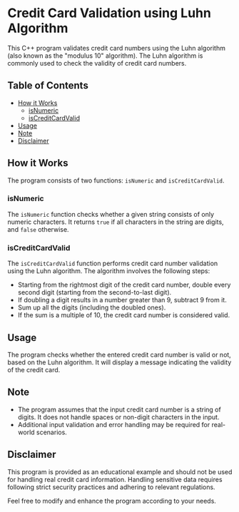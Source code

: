 # Credit Card Validation using Luhn Algorithm

This C++ program validates credit card numbers using the Luhn algorithm (also known as the "modulus 10" algorithm). The Luhn algorithm is commonly used to check the validity of credit card numbers.

## Table of Contents

- [How it Works](#how-it-works)
    - [isNumeric](#isnumeric)
    - [isCreditCardValid](#iscreditcardvalid)
- [Usage](#usage)
- [Note](#note)
- [Disclaimer](#disclaimer)

## How it Works

The program consists of two functions: `isNumeric` and `isCreditCardValid`.

### isNumeric

The `isNumeric` function checks whether a given string consists of only numeric characters. It returns `true` if all characters in the string are digits, and `false` otherwise.

### isCreditCardValid

The `isCreditCardValid` function performs credit card number validation using the Luhn algorithm. The algorithm involves the following steps:
- Starting from the rightmost digit of the credit card number, double every second digit (starting from the second-to-last digit).
- If doubling a digit results in a number greater than 9, subtract 9 from it.
- Sum up all the digits (including the doubled ones).
- If the sum is a multiple of 10, the credit card number is considered valid.

## Usage

The program checks whether the entered credit card number is valid or not, based on the Luhn algorithm. It will display a message indicating the validity of the credit card.

## Note

- The program assumes that the input credit card number is a string of digits. It does not handle spaces or non-digit characters in the input.
- Additional input validation and error handling may be required for real-world scenarios.

## Disclaimer

This program is provided as an educational example and should not be used for handling real credit card information. Handling sensitive data requires following strict security practices and adhering to relevant regulations.

Feel free to modify and enhance the program according to your needs.
